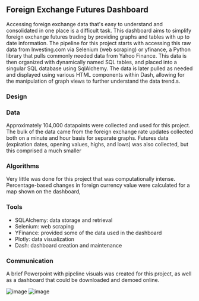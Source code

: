 ## Foreign Exchange Futures Dashboard

Accessing foreign exchange data that's easy to understand and consolidated in one place is a difficult task. This dashboard aims to simplify foreign exchange futures trading by providing graphs and tables with up to date information. The pipeline for this project starts with accessing this raw data from Investing.com via Selenium (web scraping) or yfinance, a Python library that pulls commonly needed data from Yahoo Finance. This data is then organized with dynamically named SQL tables, and placed into a singular SQL database using SqlAlchemy. The data is later pulled as needed and displayed using various HTML components within Dash, allowing for the manipulation of graph views to further understand the data trend.s. 


### Design



### Data
Approximately 104,000 datapoints were collected and used for this project. The bulk of the data came from the foreign exchange rate updates collected both on a minute and hour basis for separate graphs. Futures data (expiration dates, opening values, highs, and lows) was also collected, but this comprised a much smaller 


### Algorithms
Very little was done for this project that was computationally intense. Percentage-based changes in foreign currency value were calculated for a map shown on the dashboard, 

### Tools
* SQLAlchemy: data storage and retrieval
* Selenium: web scraping
* YFinance: provided some of the data used in the dashboard
* Plotly: data visualization
* Dash: dashboard creation and maintenance


### Communication
A brief Powerpoint with pipeline visuals was created for this project, as well as a dashboard that could be downloaded and demoed online. 

![image](https://user-images.githubusercontent.com/71529189/126757134-e968e970-0dfb-4c7c-87e1-b51f79224da7.png)
![image](https://user-images.githubusercontent.com/71529189/126757191-2b2b77bf-7c23-490d-a41a-a3eed90e6441.png)
